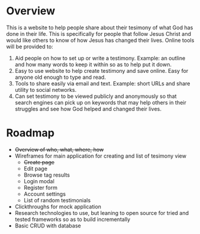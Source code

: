 # Overview

This is a website to help people share about their tesimony of what God has done in their life. This is specifically for people that follow Jesus Christ and would like others to know of how Jesus has changed their lives. Online tools will be provided to:

1. Aid people on how to set up or write a testimony. Example: an outline and how many words to keep it within so as to help put it down.
2. Easy to use website to help create testimony and save online. Easy for anyone old enough to type and read.
3. Tools to share easily via email and text. Example: short URLs and share utility to social networks.
4. Can set testimony to be viewed publicly and anonymously so that search engines can pick up on keywords that may help others in their struggles and see how God helped and changed their lives.


# Roadmap

* ~~Overview of who, what, where, how~~
* Wireframes for main application for creating and list of tesimony view 
     * ~~Create page~~
     * Edit page
     * Browse tag results
     * Login modal
     * Register form
     * Account settings
     * List of random testimonials
* Clickthroughs for mock application
* Research technologies to use, but leaning to open source for tried and tested frameworks so as to build incrementally
* Basic CRUD with database
